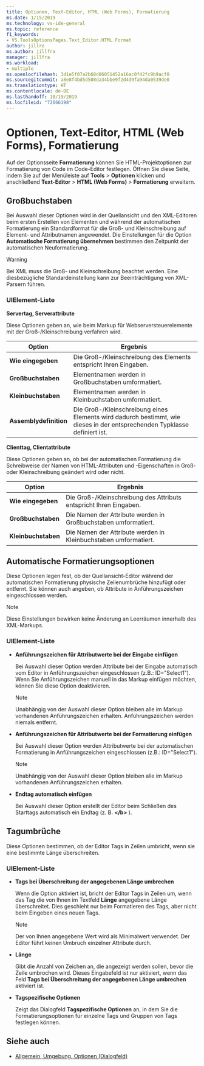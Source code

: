 ```yaml
---
title: Optionen, Text-Editor, HTML (Web Forms), Formatierung
ms.date: 1/15/2019
ms.technology: vs-ide-general
ms.topic: reference
f1_keywords:
- VS.ToolsOptionsPages.Text_Editor.HTML.Format
author: jillre
ms.author: jillfra
manager: jillfra
ms.workload:
- multiple
ms.openlocfilehash: 3d1e5f07a2b68d86051452a16ac0f42fc9b9acf0
ms.sourcegitcommit: a8e8f4bd5d508da34bbe9f2d4d9fa94da0539de0
ms.translationtype: HT
ms.contentlocale: de-DE
ms.lasthandoff: 10/19/2019
ms.locfileid: "72666198"
---
```

# <a name="options-text-editor-html-web-forms-formatting"></a>Optionen, Text-Editor, HTML (Web Forms), Formatierung

Auf der Optionsseite **Formatierung** können Sie HTML-Projektoptionen zur Formatierung von Code im Code-Editor festlegen. Öffnen Sie diese Seite, indem Sie auf der Menüleiste auf **Tools** > **Optionen** klicken und anschließend **Text-Editor** > **HTML (Web Forms)**  > **Formatierung** erweitern.

## <a name="capitalization"></a>Großbuchstaben

Bei Auswahl dieser Optionen wird in der Quellansicht und den XML-Editoren beim ersten Erstellen von Elementen und während der automatischen Formatierung ein Standardformat für die Groß- und Kleinschreibung auf Element- und Attributnamen angewendet. Die Einstellungen für die Option **Automatische Formatierung übernehmen** bestimmen den Zeitpunkt der automatischen Neuformatierung.

> [!WARNING]
> Bei XML muss die Groß- und Kleinschreibung beachtet werden. Eine diesbezügliche Standardeinstellung kann zur Beeinträchtigung von XML-Parsern führen.

### <a name="uielement-list"></a>UIElement-Liste

**Servertag, Serverattribute**

Diese Optionen geben an, wie beim Markup für Webserversteuerelemente mit der Groß-/Kleinschreibung verfahren wird.

|Option|Ergebnis|
|---------------------------------|------------------------------|
|**Wie eingegeben**|Die Groß-/Kleinschreibung des Elements entspricht Ihren Eingaben.|
|**Großbuchstaben**|Elementnamen werden in Großbuchstaben umformatiert.|
|**Kleinbuchstaben**|Elementnamen werden in Kleinbuchstaben umformatiert.|
|**Assemblydefinition**|Die Groß-/Kleinschreibung eines Elements wird dadurch bestimmt, wie dieses in der entsprechenden Typklasse definiert ist.|

**Clienttag, Clientattribute**

Diese Optionen geben an, ob bei der automatischen Formatierung die Schreibweise der Namen von HTML-Attributen und -Eigenschaften in Groß- oder Kleinschreibung geändert wird oder nicht.

|Option|Ergebnis|
|---------------------------------|------------------------------|
|**Wie eingegeben**|Die Groß-/Kleinschreibung des Attributs entspricht Ihren Eingaben.|
|**Großbuchstaben**|Die Namen der Attribute werden in Großbuchstaben umformatiert.|
|**Kleinbuchstaben**|Die Namen der Attribute werden in Kleinbuchstaben umformatiert.|

## <a name="automatic-formatting-options"></a>Automatische Formatierungsoptionen

Diese Optionen legen fest, ob der Quellansicht-Editor während der automatischen Formatierung physische Zeilenumbrüche hinzufügt oder entfernt. Sie können auch angeben, ob Attribute in Anführungszeichen eingeschlossen werden.

> [!NOTE]
> Diese Einstellungen bewirken keine Änderung an Leerräumen innerhalb des XML-Markups.

### <a name="uielement-list"></a>UIElement-Liste

- **Anführungszeichen für Attributwerte bei der Eingabe einfügen**

   Bei Auswahl dieser Option werden Attribute bei der Eingabe automatisch vom Editor in Anführungszeichen eingeschlossen (z.B.: ID="Select1"). Wenn Sie Anführungszeichen manuell in das Markup einfügen möchten, können Sie diese Option deaktivieren.

   > [!NOTE]
   > Unabhängig von der Auswahl dieser Option bleiben alle im Markup vorhandenen Anführungszeichen erhalten. Anführungszeichen werden niemals entfernt.

- **Anführungszeichen für Attributwerte bei der Formatierung einfügen**

   Bei Auswahl dieser Option werden Attributwerte bei der automatischen Formatierung in Anführungszeichen eingeschlossen (z.B.: ID="Select1").

   > [!NOTE]
   > Unabhängig von der Auswahl dieser Option bleiben alle im Markup vorhandenen Anführungszeichen erhalten.

- **Endtag automatisch einfügen**

   Bei Auswahl dieser Option erstellt der Editor beim Schließen des Starttags automatisch ein Endtag (z. B. **\</b>** ).

## <a name="tag-wrapping"></a>Tagumbrüche

Diese Optionen bestimmen, ob der Editor Tags in Zeilen umbricht, wenn sie eine bestimmte Länge überschreiten.

### <a name="uielement-list"></a>UIElement-Liste

- **Tags bei Überschreitung der angegebenen Länge umbrechen**

   Wenn die Option aktiviert ist, bricht der Editor Tags in Zeilen um, wenn das Tag die von Ihnen im Textfeld **Länge** angegebene Länge überschreitet. Dies geschieht nur beim Formatieren des Tags, aber nicht beim Eingeben eines neuen Tags.

   > [!NOTE]
   > Der von Ihnen angegebene Wert wird als Minimalwert verwendet. Der Editor führt keinen Umbruch einzelner Attribute durch.

- **Länge**

   Gibt die Anzahl von Zeichen an, die angezeigt werden sollen, bevor die Zeile umbrochen wird. Dieses Eingabefeld ist nur aktiviert, wenn das Feld **Tags bei Überschreitung der angegebenen Länge umbrechen** aktiviert ist.

- **Tagspezifische Optionen**

   Zeigt das Dialogfeld **Tagspezifische Optionen** an, in dem Sie die Formatierungsoptionen für einzelne Tags und Gruppen von Tags festlegen können.

## <a name="see-also"></a>Siehe auch

- [Allgemein, Umgebung, Optionen (Dialogfeld)](../../ide/reference/general-environment-options-dialog-box.md)